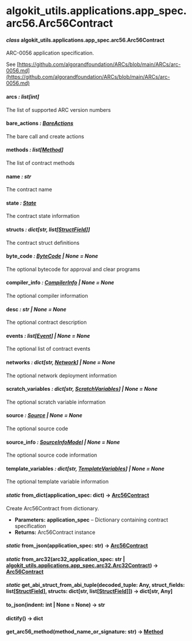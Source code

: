 # algokit_utils.applications.app_spec.arc56.Arc56Contract

#### *class* algokit_utils.applications.app_spec.arc56.Arc56Contract

ARC-0056 application specification.

See [https://github.com/algorandfoundation/ARCs/blob/main/ARCs/arc-0056.md](https://github.com/algorandfoundation/ARCs/blob/main/ARCs/arc-0056.md)

#### arcs *: list[int]*

The list of supported ARC version numbers

#### bare_actions *: [BareActions](BareActions.md#algokit_utils.applications.app_spec.arc56.BareActions)*

The bare call and create actions

#### methods *: list[[Method](Method.md#algokit_utils.applications.app_spec.arc56.Method)]*

The list of contract methods

#### name *: str*

The contract name

#### state *: [State](State.md#algokit_utils.applications.app_spec.arc56.State)*

The contract state information

#### structs *: dict[str, list[[StructField](StructField.md#algokit_utils.applications.app_spec.arc56.StructField)]]*

The contract struct definitions

#### byte_code *: [ByteCode](ByteCode.md#algokit_utils.applications.app_spec.arc56.ByteCode) | None* *= None*

The optional bytecode for approval and clear programs

#### compiler_info *: [CompilerInfo](CompilerInfo.md#algokit_utils.applications.app_spec.arc56.CompilerInfo) | None* *= None*

The optional compiler information

#### desc *: str | None* *= None*

The optional contract description

#### events *: list[[Event](Event.md#algokit_utils.applications.app_spec.arc56.Event)] | None* *= None*

The optional list of contract events

#### networks *: dict[str, [Network](Network.md#algokit_utils.applications.app_spec.arc56.Network)] | None* *= None*

The optional network deployment information

#### scratch_variables *: dict[str, [ScratchVariables](ScratchVariables.md#algokit_utils.applications.app_spec.arc56.ScratchVariables)] | None* *= None*

The optional scratch variable information

#### source *: [Source](Source.md#algokit_utils.applications.app_spec.arc56.Source) | None* *= None*

The optional source code

#### source_info *: [SourceInfoModel](SourceInfoModel.md#algokit_utils.applications.app_spec.arc56.SourceInfoModel) | None* *= None*

The optional source code information

#### template_variables *: dict[str, [TemplateVariables](TemplateVariables.md#algokit_utils.applications.app_spec.arc56.TemplateVariables)] | None* *= None*

The optional template variable information

#### *static* from_dict(application_spec: dict) → [Arc56Contract](#algokit_utils.applications.app_spec.arc56.Arc56Contract)

Create Arc56Contract from dictionary.

* **Parameters:**
  **application_spec** – Dictionary containing contract specification
* **Returns:**
  Arc56Contract instance

#### *static* from_json(application_spec: str) → [Arc56Contract](#algokit_utils.applications.app_spec.arc56.Arc56Contract)

#### *static* from_arc32(arc32_application_spec: str | [algokit_utils.applications.app_spec.arc32.Arc32Contract](../arc32/Arc32Contract.md#algokit_utils.applications.app_spec.arc32.Arc32Contract)) → [Arc56Contract](#algokit_utils.applications.app_spec.arc56.Arc56Contract)

#### *static* get_abi_struct_from_abi_tuple(decoded_tuple: Any, struct_fields: list[[StructField](StructField.md#algokit_utils.applications.app_spec.arc56.StructField)], structs: dict[str, list[[StructField](StructField.md#algokit_utils.applications.app_spec.arc56.StructField)]]) → dict[str, Any]

#### to_json(indent: int | None = None) → str

#### dictify() → dict

#### get_arc56_method(method_name_or_signature: str) → [Method](Method.md#algokit_utils.applications.app_spec.arc56.Method)
